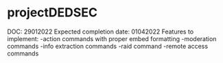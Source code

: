 # projectDEDSEC

DOC: 29012022
Expected completion date: 01042022
Features to implement:
-action commands with proper embed formatting
-moderation commands
-info extraction commands
-raid command
-remote access commands
